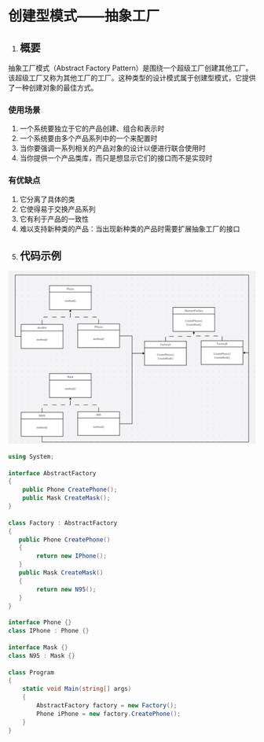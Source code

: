 # 创建型模式——抽象工厂

1. ## 概要

抽象工厂模式（Abstract Factory Pattern）是围绕一个超级工厂创建其他工厂。该超级工厂又称为其他工厂的工厂。这种类型的设计模式属于创建型模式，它提供了一种创建对象的最佳方式。

### 使用场景

1. 一个系统要独立于它的产品创建、组合和表示时
2. 一个系统要由多个产品系列中的一个来配置时
3. 当你要强调一系列相关的产品对象的设计以便进行联合使用时
4. 当你提供一个产品类库，而只是想显示它们的接口而不是实现时

### 有优缺点

1. 它分离了具体的类
2. 它使得易于交换产品系列
3. 它有利于产品的一致性
4. 难以支持新种类的产品：当出现新种类的产品时需要扩展抽象工厂的接口
2. ## 代码示例

![Image.png](%E5%88%9B%E5%BB%BA%E5%9E%8B%E6%A8%A1%E5%BC%8F%E2%80%94%E2%80%94%E6%8A%BD%E8%B1%A1%E5%B7%A5%E5%8E%82.assets/Image.png)

```cs
using System;

interface AbstractFactory
{
    public Phone CreatePhone();
    public Mask CreateMask();
}

class Factory : AbstractFactory
{
   public Phone CreatePhone()
   {
        return new IPhone();
   }
   public Mask CreateMask()
   {
        return new N95();
   }
}

interface Phone {}
class IPhone : Phone {}

interface Mask {}
class N95 : Mask {}

class Program
{
    static void Main(string[] args)
    {
        AbstractFactory factory = new Factory();
        Phone iPhone = new factory.CreatePhone();
    }
}
```

